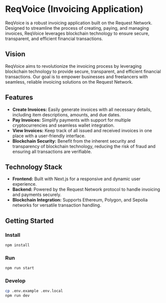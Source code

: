 # ReqVoice (Invoicing Application)

ReqVoice is a robust invoicing application built on the Request Network. Designed to streamline the process of creating, paying, and managing invoices, ReqVoice leverages blockchain technology to ensure secure, transparent, and efficient financial transactions. 

## Vision

ReqVoice aims to revolutionize the invoicing process by leveraging blockchain technology to provide secure, transparent, and efficient financial transactions. Our goal is to empower businesses and freelancers with seamless, reliable invoicing solutions on the Request Network.

## Features

- **Create Invoices:** Easily generate invoices with all necessary details, including item descriptions, amounts, and due dates.
- **Pay Invoices:** Simplify payments with support for multiple cryptocurrencies and seamless wallet integration.
- **View Invoices:** Keep track of all issued and received invoices in one place with a user-friendly interface.
- **Blockchain Security:** Benefit from the inherent security and transparency of blockchain technology, reducing the risk of fraud and ensuring all transactions are verifiable.

## Technology Stack

- **Frontend:** Built with Next.js for a responsive and dynamic user experience.
- **Backend:** Powered by the Request Network protocol to handle invoicing and payments securely.
- **Blockchain Integration:** Supports Ethereum, Polygon, and Sepolia networks for versatile transaction handling.

## Getting Started

### Install

```bash
npm install
```

### Run

```bash
npm run start
```

### Develop

```bash
cp .env.example .env.local
npm run dev
```
